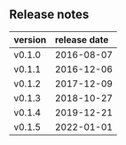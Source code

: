 


## Release notes

| version | release date |
|:--------|:-------------|
| v0.1.0  | 2016-08-07   |
| v0.1.1  | 2016-12-06   |
| v0.1.2  | 2017-12-09   |
| v0.1.3  | 2018-10-27   |
| v0.1.4  | 2019-12-21   |
| v0.1.5  | 2022-01-01   |


